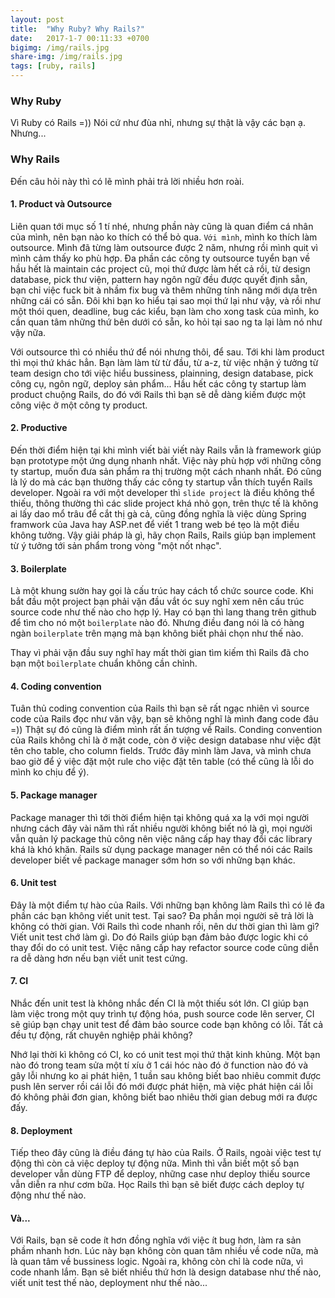 ```yaml
---
layout: post
title:  "Why Ruby? Why Rails?"
date:   2017-1-7 00:11:33 +0700
bigimg: /img/rails.jpg
share-img: /img/rails.jpg
tags: [ruby, rails]
---
```


### Why Ruby
Vì Ruby có Rails =)) Nói cứ như đùa nhỉ, nhưng sự thật là vậy các bạn ạ. Nhưng...

### Why Rails

Đến câu hỏi này thì có lẽ mình phải trả lời nhiều hơn roài.

#### 1. Product và Outsource
Liên quan tới mục số 1 tí nhé, nhưng phần này cũng là quan điểm cá nhân của mình, nên bạn nào ko thích có thể bỏ qua.
`Với mình`, mình ko thích làm outsource. Mình đã từng làm outsource được 2 năm, nhưng rồi mình quit vì mình cảm thấy ko phù hợp. Đa phần các công ty outsource tuyển bạn về hầu hết là maintain các project cũ, mọi thứ được làm hết cả rồi, từ design database, pick thư viện, pattern hay ngôn ngữ đều được quyết định sẵn, bạn chỉ việc fuck bit à nhầm fix bug và thêm những tính năng mới dựa trên những cái có sẵn.
Đôi khi bạn ko hiểu tại sao mọi thứ lại như vậy, và rồi như một thói quen, deadline, bug các kiểu, bạn làm cho xong task của mình, ko cần quan tâm những thứ bên dưới có sẵn, ko hỏi tại sao ng ta lại làm nó như vậy nữa.

Với outsource thì có nhiều thứ để nói nhưng thôi, để sau. 
Tới khi làm product thì mọi thứ khác hẳn. Bạn làm làm từ từ đầu, từ a-z, từ việc nhận ý tưởng từ team design cho tới việc hiểu bussiness, plainning, design database, pick công cụ, ngôn ngữ, deploy sản phẩm...
Hầu hết các công ty startup làm product chuộng Rails, do đó với Rails thì bạn sẽ dễ dàng kiếm được một công việc ở một công ty product.

#### 2. Productive
Đến thời điểm hiện tại khi mình viết bài viết này Rails vẫn là framework giúp bạn prototype một ứng dụng nhanh nhất. Việc này phù hợp với những công ty startup, muốn đưa sản phẩm ra thị trường một cách nhanh nhất. Đó cũng là lý do mà các bạn thường thấy các công ty startup vẫn thích tuyển Rails developer.
Ngoài ra với một developer thì `slide project` là điều không thể thiếu, thông thường thì các slide project khá nhỏ gọn, trên thực tế là không ai lấy dao mổ trâu để cắt thị gà cả, cũng đồng nghĩa là việc dùng Spring framwork của Java hay ASP.net để viết 1 trang web bé tẹo là một điều không tưởng. Vậy giải pháp là gì, hãy chọn Rails, Rails giúp bạn implement từ ý tưởng tới sản phẩm trong vòng "một nốt nhạc".

#### 3. Boilerplate

Là một khung sườn hay gọi là cấu trúc hay cách tổ chức source code. 
Khi bắt đầu một project bạn phải vặn đầu vắt óc suy nghĩ xem nên cấu trúc source code như thế nào cho hợp lý. Hay có bạn thì lang thang trên github để tìm cho nó một `boilerplate` nào đó. Nhưng điều đang nói là có hàng ngàn `boilerplate` trên mạng mà bạn không biết phải chọn như thế nào. 

Thay vì phải vặn đầu suy nghĩ hay mất thời gian tìm kiếm thì Rails đã cho bạn một `boilerplate` chuẩn không cần chỉnh.

#### 4. Coding convention
Tuân thủ coding convention của Rails thì bạn sẽ rất ngạc nhiên vì source code của Rails đọc như văn vậy, bạn sẽ không nghĩ là mình đang code đâu =)) Thật sự đó cũng là điểm mình rất ấn tượng về Rails. Conding convention của Rails không chỉ là ở mặt code, còn ở việc design database như việc đặt tên cho table, cho column fields. Trước đây mình làm Java, và mình chưa bao giờ để ý việc đặt một rule cho việc đặt tên table (có thể cũng là lỗi do mình ko chịu để ý). 

#### 5. Package manager
Package manager thì tới thời điểm hiện tại không quá xa lạ với mọi người nhưng cách đây vài năm thì rất nhiều người không biết nó là gì, mọi người vẫn quản lý package thủ công nên việc nâng cấp hay thay đổi các library khá là khó khăn. 
Rails sử dụng package manager nên có thể nói các Rails developer biết về package manager sớm hơn so với những bạn khác.

#### 6. Unit test
Đây là một điểm tự hào của Rails. Với những bạn không làm Rails thì có lẽ đa phần các bạn không viết unit test. Tại sao? Đa phần mọi người sẽ trả lời là không có thời gian.
Với Rails thì code nhanh rồi, nên dư thời gian thì làm gì? Viết unit test chớ làm gì. Do đó Rails giúp bạn đảm bảo được logic khi có thay đổi do có unit test. Việc nâng cấp hay refactor source code cũng diễn ra dễ dàng hơn nếu bạn viết unit test cứng.

#### 7. CI
Nhắc đến unit test là không nhắc đến CI là một thiếu sót lớn. CI giúp bạn làm việc trong một quy trình tự động hóa, push source code lên server, CI sẽ giúp bạn chạy unit test để  đảm bảo source code bạn không có lỗi. Tất cả đều tự động, rất chuyên nghiệp phải không? 

Nhớ lại thời kì không có CI, ko có unit test mọi thứ thật kinh khủng. Một bạn nào đó trong team sửa một tí xíu ở 1 cái hóc nào đó ở function nào đó và gây lỗi nhưng ko ai phát hiện, 1 tuần sau không biết bao nhiêu commit được push lên server rồi cái lỗi đó mới được phát hiện, mà việc phát hiện cái lỗi đó không phải đơn gian, không biết bao nhiêu thời gian debug mới ra được đấy.

#### 8. Deployment

Tiếp theo đây cũng là điều đáng tự hào của Rails. Ở Rails, ngoài việc test tự động thì còn cả việc deploy tự động nữa. Mình thì vẫn biết một số bạn developer vẫn dùng FTP để deploy, những case như deploy thiếu source vẫn diễn ra như cơm bữa. Học Rails thì bạn sẽ biết được cách deploy tự động như thế nào.

#### Và...
Với Rails, bạn sẽ code ít hơn đồng nghĩa với việc ít bug hơn, làm ra sản phầm nhanh hơn. Lúc này bạn không còn quan tâm nhiều về code nữa, mà là quan tâm về  bussiness logic. Ngoài ra, không còn chỉ là code nữa, vì code nhanh lắm. Bạn sẽ biết nhiều thứ hơn là design database như thế nào, viết unit test thế nào, deployment như thế nào...
